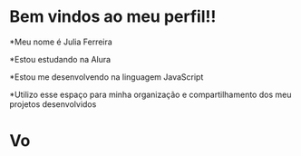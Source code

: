 # Bem vindos ao meu perfil!!
*Meu nome é Julia Ferreira

*Estou estudando na Alura

*Estou me desenvolvendo na linguagem JavaScript

*Utilizo esse espaço para minha organização e compartilhamento dos meu projetos desenvolvidos

# Vo
